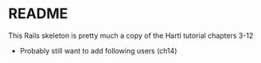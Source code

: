 # README

This Rails skeleton is pretty much a copy of the Hartl tutorial chapters 3-12
- Probably still want to add following users (ch14)